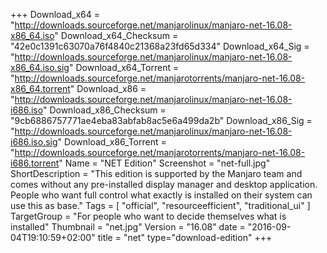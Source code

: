 +++
Download_x64 = "http://downloads.sourceforge.net/manjarolinux/manjaro-net-16.08-x86_64.iso"
Download_x64_Checksum = "42e0c1391c63070a76f4840c21368a23fd65d334"
Download_x64_Sig = "http://downloads.sourceforge.net/manjarolinux/manjaro-net-16.08-x86_64.iso.sig"
Download_x64_Torrent = "http://downloads.sourceforge.net/manjarotorrents/manjaro-net-16.08-x86_64.torrent"
Download_x86 = "http://downloads.sourceforge.net/manjarolinux/manjaro-net-16.08-i686.iso"
Download_x86_Checksum = "9cb6886757771ae4eba83abfab8ac5e6a499da2b"
Download_x86_Sig = "http://downloads.sourceforge.net/manjarolinux/manjaro-net-16.08-i686.iso.sig"
Download_x86_Torrent = "http://downloads.sourceforge.net/manjarotorrents/manjaro-net-16.08-i686.torrent"
Name = "NET Edition"
Screenshot = "net-full.jpg"
ShortDescription = "This edition is supported by the Manjaro team and comes without any pre-installed display manager and desktop application. People who want full control what exactly is installed on their system can use this as base."
Tags = [ "official", "resourceefficient", "traditional_ui" ]
TargetGroup = "For people who want to decide themselves what is installed"
Thumbnail = "net.jpg"
Version = "16.08"
date = "2016-09-04T19:10:59+02:00"
title = "net"
type="download-edition"
+++

